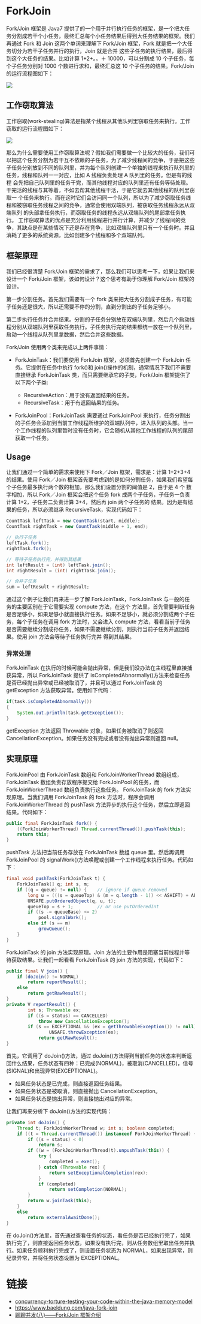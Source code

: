 # ForkJoin

Fork/Join 框架是 Java7 提供了的一个用于并行执行任务的框架，是一个把大任务分割成若干个小任务，最终汇总每个小任务结果后得到大任务结果的框架。我们再通过 Fork 和 Join 这两个单词来理解下 Fork/Join 框架，Fork 就是把一个大任务切分为若干子任务并行的执行，Join 就是合并 这些子任务的执行结果，最后得到这个大任务的结果。比如计算 1+2+。。＋ 10000，可以分割成 10 个子任务，每个子任务分别对 1000 个数进行求和，最终汇总这 10 个子任务的结果。Fork/Join 的运行流程图如下：

![](http://cdn3.infoqstatic.com/statics_s1_20160405-0343u1/resource/articles/fork-join-introduction/zh/resources/21.png)

## 工作窃取算法

工作窃取(work-stealing)算法是指某个线程从其他队列里窃取任务来执行。工作窃取的运行流程图如下：

![](http://cdn3.infoqstatic.com/statics_s1_20160405-0343u1/resource/articles/fork-join-introduction/zh/resources/image3.png)

那么为什么需要使用工作窃取算法呢？假如我们需要做一个比较大的任务，我们可以把这个任务分割为若干互不依赖的子任务，为了减少线程间的竞争，于是把这些 子任务分别放到不同的队列里，并为每个队列创建一个单独的线程来执行队列里的任务，线程和队列一一对应，比如 A 线程负责处理 A 队列里的任务。但是有的线程 会先把自己队列里的任务干完，而其他线程对应的队列里还有任务等待处理。干完活的线程与其等着，不如去帮其他线程干活，于是它就去其他线程的队列里窃取一 个任务来执行。而在这时它们会访问同一个队列，所以为了减少窃取任务线程和被窃取任务线程之间的竞争，通常会使用双端队列，被窃取任务线程永远从双端队列 的头部拿任务执行，而窃取任务的线程永远从双端队列的尾部拿任务执行。
工作窃取算法的优点是充分利用线程进行并行计算，并减少了线程间的竞争，其缺点是在某些情况下还是存在竞争，比如双端队列里只有一个任务时。并且消耗了更多的系统资源，比如创建多个线程和多个双端队列。

## 框架原理

我们已经很清楚 Fork/Join 框架的需求了，那么我们可以思考一下，如果让我们来设计一个 Fork/Join 框架，该如何设计？这个思考有助于你理解 Fork/Join 框架的设计。

第一步分割任务。首先我们需要有一个 fork 类来把大任务分割成子任务，有可能子任务还是很大，所以还需要不停的分割，直到分割出的子任务足够小。

第二步执行任务并合并结果。分割的子任务分别放在双端队列里，然后几个启动线程分别从双端队列里获取任务执行。子任务执行完的结果都统一放在一个队列里，启动一个线程从队列里拿数据，然后合并这些数据。

Fork/Join 使用两个类来完成以上两件事情：

- ForkJoinTask：我们要使用 ForkJoin 框架，必须首先创建一个 ForkJoin 任务。它提供在任务中执行 fork()和 join()操作的机制，通常情况下我们不需要直接继承 ForkJoinTask 类，而只需要继承它的子类，Fork/Join 框架提供了以下两个子类:

  - RecursiveAction：用于没有返回结果的任务。
  - RecursiveTask：用于有返回结果的任务。

- ForkJoinPool：ForkJoinTask 需要通过 ForkJoinPool 来执行，任务分割出的子任务会添加到当前工作线程所维护的双端队列中，进入队列的头部。当一个工作线程的队列里暂时没有任务时，它会随机从其他工作线程的队列的尾部获取一个任务。

## Usage

让我们通过一个简单的需求来使用下 Fork／Join 框架，需求是：计算 1+2+3+4 的结果。使用 Fork／Join 框架首先要考虑到的是如何分割任务，如果我们希望每个子任务最多执行两个数的相加，那么我们设置分割的阈值是 2，由于是 4 个 数字相加，所以 Fork／Join 框架会把这个任务 fork 成两个子任务，子任务一负责计算 1+2，子任务二负责计算 3+4，然后再 join 两个子任务的 结果。因为是有结果的任务，所以必须继承 RecursiveTask，实现代码如下：

```java
CountTask leftTask = new CountTask(start, middle);
CountTask rightTask = new CountTask(middle + 1, end);

// 执行子任务
leftTask.fork();
rightTask.fork();

// 等待子任务执行完，并得到其结果
int leftResult = (int) leftTask.join();
int rightResult = (int) rightTask.join();

// 合并子任务
sum = leftResult + rightResult;
```

通过这个例子让我们再来进一步了解 ForkJoinTask，ForkJoinTask 与一般的任务的主要区别在于它需要实现 compute 方法，在这个 方法里，首先需要判断任务是否足够小，如果足够小就直接执行任务。如果不足够小，就必须分割成两个子任务，每个子任务在调用 fork 方法时，又会进入 compute 方法，看看当前子任务是否需要继续分割成孙任务，如果不需要继续分割，则执行当前子任务并返回结果。使用 join 方法会等待子任务执行完并 得到其结果。

### 异常处理

ForkJoinTask 在执行的时候可能会抛出异常，但是我们没办法在主线程里直接捕获异常，所以 ForkJoinTask 提供了 isCompletedAbnormally()方法来检查任务是否已经抛出异常或已经被取消了，并且可以通过 ForkJoinTask 的 getException 方法获取异常。使用如下代码：

```java
if(task.isCompletedAbnormally())
{
    System.out.println(task.getException());
}
```

getException 方法返回 Throwable 对象，如果任务被取消了则返回 CancellationException。如果任务没有完成或者没有抛出异常则返回 null。

## 实现原理

ForkJoinPool 由 ForkJoinTask 数组和 ForkJoinWorkerThread 数组组成，ForkJoinTask 数组负责存放程序提交给 ForkJoinPool 的任务，而 ForkJoinWorkerThread 数组负责执行这些任务。
ForkJoinTask 的 fork 方法实现原理。当我们调用 ForkJoinTask 的 fork 方法时，程序会调用 ForkJoinWorkerThread 的 pushTask 方法异步的执行这个任务，然后立即返回结果。代码如下：

```java
public final ForkJoinTask fork() {
    ((ForkJoinWorkerThread) Thread.currentThread()).pushTask(this);
    return this;
}
```

pushTask 方法把当前任务存放在 ForkJoinTask 数组 queue 里。然后再调用 ForkJoinPool 的 signalWork()方法唤醒或创建一个工作线程来执行任务。代码如下：

```java
final void pushTask(ForkJoinTask t) {
    ForkJoinTask[] q; int s, m;
    if ((q = queue) != null) {    // ignore if queue removed
        long u = (((s = queueTop) & (m = q.length - 1)) << ASHIFT) + ABASE;
        UNSAFE.putOrderedObject(q, u, t);
        queueTop = s + 1;         // or use putOrderedInt
        if ((s -= queueBase) <= 2)
            pool.signalWork();
        else if (s == m)
            growQueue();
    }
}
```

ForkJoinTask 的 join 方法实现原理。Join 方法的主要作用是阻塞当前线程并等待获取结果。让我们一起看看 ForkJoinTask 的 join 方法的实现，代码如下：

```java
public final V join() {
    if (doJoin() != NORMAL)
        return reportResult();
    else
        return getRawResult();
}
private V reportResult() {
        int s; Throwable ex;
        if ((s = status) == CANCELLED)
            throw new CancellationException();
        if (s == EXCEPTIONAL && (ex = getThrowableException()) != null)
                UNSAFE.throwException(ex);
            return getRawResult();
}
```

首先，它调用了 doJoin()方法，通过 doJoin()方法得到当前任务的状态来判断返回什么结果，任务状态有四种：已完成(NORMAL)，被取消(CANCELLED)，信号(SIGNAL)和出现异常(EXCEPTIONAL)。

- 如果任务状态是已完成，则直接返回任务结果。
- 如果任务状态是被取消，则直接抛出 CancellationException。
- 如果任务状态是抛出异常，则直接抛出对应的异常。

让我们再来分析下 doJoin()方法的实现代码：

```java
private int doJoin() {
    Thread t; ForkJoinWorkerThread w; int s; boolean completed;
    if ((t = Thread.currentThread()) instanceof ForkJoinWorkerThread) {
        if ((s = status) < 0)
            return s;
        if ((w = (ForkJoinWorkerThread)t).unpushTask(this)) {
            try {
                completed = exec();
            } catch (Throwable rex) {
                return setExceptionalCompletion(rex);
            }
            if (completed)
                return setCompletion(NORMAL);
        }
        return w.joinTask(this);
    }
    else
        return externalAwaitDone();
}

```

在 doJoin()方法里，首先通过查看任务的状态，看任务是否已经执行完了，如果执行完了，则直接返回任务状态，如果没有执行完，则从任务数组里取出任务并执行。如果任务顺利执行完成了，则设置任务状态为 NORMAL，如果出现异常，则纪录异常，并将任务状态设置为 EXCEPTIONAL。

# 链接

- [concurrency-torture-testing-your-code-within-the-java-memory-model](http://zeroturnaround.com/rebellabs/concurrency-torture-testing-your-code-within-the-java-memory-model/)
- https://www.baeldung.com/java-fork-join
- [聊聊并发(八)——Fork/Join 框架介绍](http://www.infoq.com/cn/articles/fork-join-introduction)

